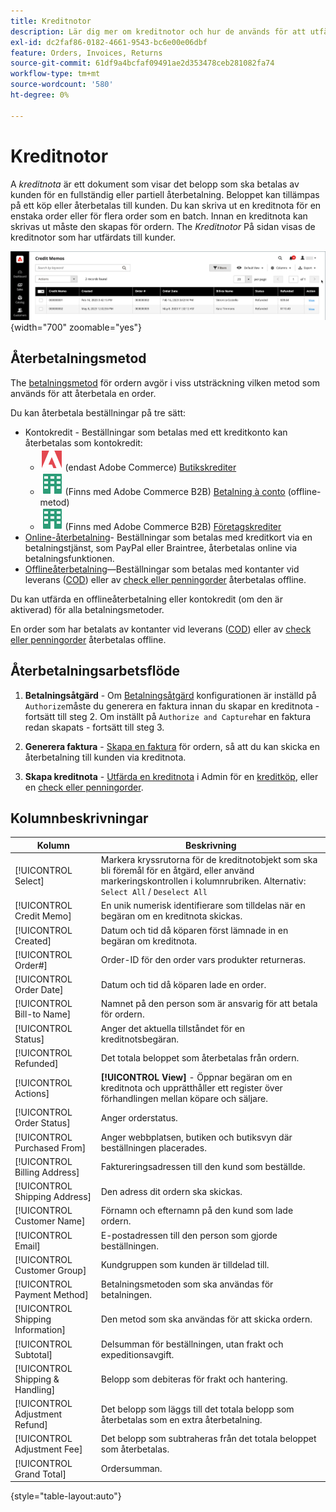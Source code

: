```yaml
---
title: Kreditnotor
description: Lär dig mer om kreditnotor och hur de används för att utfärda en partiell eller fullständig återbetalning.
exl-id: dc2faf86-0182-4661-9543-bc6e00e06dbf
feature: Orders, Invoices, Returns
source-git-commit: 61df9a4bcfaf09491ae2d353478ceb281082fa74
workflow-type: tm+mt
source-wordcount: '580'
ht-degree: 0%

---
```


# Kreditnotor

A _kreditnota_ är ett dokument som visar det belopp som ska betalas av kunden för en fullständig eller partiell återbetalning. Beloppet kan tillämpas på ett köp eller återbetalas till kunden. Du kan skriva ut en kreditnota för en enstaka order eller för flera order som en batch. Innan en kreditnota kan skrivas ut måste den skapas för ordern. The _Kreditnotor_ På sidan visas de kreditnotor som har utfärdats till kunder.

![Kreditnotor](./assets/credit-memos.png){width="700" zoomable="yes"}

## Återbetalningsmetod

The [betalningsmetod](payments.md) för ordern avgör i viss utsträckning vilken metod som används för att återbetala en order.

Du kan återbetala beställningar på tre sätt:

- Kontokredit - Beställningar som betalas med ett kreditkonto kan återbetalas som kontokredit:
   - ![Adobe Commerce](../assets/adobe-logo.svg) (endast Adobe Commerce) [Butikskrediter](../customers/store-credit-using.md)
   - ![Adobe Commerce B2B](../assets/b2b.svg) (Finns med Adobe Commerce B2B) [Betalning à conto](../b2b/enable-basic-features.md#configure-payment-on-account) (offline-metod)
   - ![Adobe Commerce B2B](../assets/b2b.svg) (Finns med Adobe Commerce B2B) [Företagskrediter](../b2b/credit-company.md)
- [Online-återbetalning](payments.md#online-payment-methods)- Beställningar som betalas med kreditkort via en betalningstjänst, som PayPal eller Braintree, återbetalas online via betalningsfunktionen.
- [Offlineåterbetalning](payments.md#offline-payment-methods)—Beställningar som betalas med kontanter vid leverans ([COD](cash-on-delivery.md)) eller av [check eller penningorder](check-money-order.md) återbetalas offline.

Du kan utfärda en offlineåterbetalning eller kontokredit (om den är aktiverad) för alla betalningsmetoder.

En order som har betalats av kontanter vid leverans ([COD](cash-on-delivery.md)) eller av [check eller penningorder](check-money-order.md) återbetalas offline.

## Återbetalningsarbetsflöde

1. **Betalningsåtgärd** - Om [Betalningsåtgärd](credit-memo-create.md#payment-action-setting) konfigurationen är inställd på `Authorize`måste du generera en faktura innan du skapar en kreditnota - fortsätt till steg 2. Om inställt på `Authorize and Capture`har en faktura redan skapats - fortsätt till steg 3.

1. **Generera faktura** - [Skapa en faktura](invoices.md#create-an-invoice) för ordern, så att du kan skicka en återbetalning till kunden via kreditnota.

1. **Skapa kreditnota** - [Utfärda en kreditnota](credit-memo-create.md) i Admin för en [kreditköp](credit-memo-create.md#issue-a-refund-for-a-credit-purchase), eller en [check eller penningorder](credit-memo-create.md#issue-an-offline-refund-for-check-or-money-order).

## Kolumnbeskrivningar

| Kolumn | Beskrivning |
|--- |--- |
| [!UICONTROL Select] | Markera kryssrutorna för de kreditnotobjekt som ska bli föremål för en åtgärd, eller använd markeringskontrollen i kolumnrubriken. Alternativ: `Select All` / `Deselect All` |
| [!UICONTROL Credit Memo] | En unik numerisk identifierare som tilldelas när en begäran om en kreditnota skickas. |
| [!UICONTROL Created] | Datum och tid då köparen först lämnade in en begäran om kreditnota. |
| [!UICONTROL Order#] | Order-ID för den order vars produkter returneras. |
| [!UICONTROL Order Date] | Datum och tid då köparen lade en order. |
| [!UICONTROL Bill-to Name] | Namnet på den person som är ansvarig för att betala för ordern. |
| [!UICONTROL Status] | Anger det aktuella tillståndet för en kreditnotsbegäran. |
| [!UICONTROL Refunded] | Det totala beloppet som återbetalas från ordern. |
| [!UICONTROL Actions] | **[!UICONTROL View]** - Öppnar begäran om en kreditnota och upprätthåller ett register över förhandlingen mellan köpare och säljare. |
| [!UICONTROL Order Status] | Anger orderstatus. |
| [!UICONTROL Purchased From] | Anger webbplatsen, butiken och butiksvyn där beställningen placerades. |
| [!UICONTROL Billing Address] | Faktureringsadressen till den kund som beställde. |
| [!UICONTROL Shipping Address] | Den adress dit ordern ska skickas. |
| [!UICONTROL Customer Name] | Förnamn och efternamn på den kund som lade ordern. |
| [!UICONTROL Email] | E-postadressen till den person som gjorde beställningen. |
| [!UICONTROL Customer Group] | Kundgruppen som kunden är tilldelad till. |
| [!UICONTROL Payment Method] | Betalningsmetoden som ska användas för betalningen. |
| [!UICONTROL Shipping Information] | Den metod som ska användas för att skicka ordern. |
| [!UICONTROL Subtotal] | Delsumman för beställningen, utan frakt och expeditionsavgift. |
| [!UICONTROL Shipping & Handling] | Belopp som debiteras för frakt och hantering. |
| [!UICONTROL Adjustment Refund] | Det belopp som läggs till det totala belopp som återbetalas som en extra återbetalning. |
| [!UICONTROL Adjustment Fee] | Det belopp som subtraheras från det totala beloppet som återbetalas. |
| [!UICONTROL Grand Total] | Ordersumman. |

{style="table-layout:auto"}
